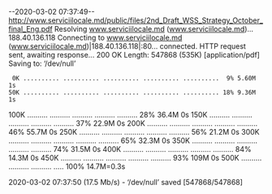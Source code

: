 --2020-03-02 07:37:49--  http://www.serviciilocale.md/public/files/2nd_Draft_WSS_Strategy_October_final_Eng.pdf
Resolving www.serviciilocale.md (www.serviciilocale.md)... 188.40.136.118
Connecting to www.serviciilocale.md (www.serviciilocale.md)|188.40.136.118|:80... connected.
HTTP request sent, awaiting response... 200 OK
Length: 547868 (535K) [application/pdf]
Saving to: ‘/dev/null’

     0K .......... .......... .......... .......... ..........  9% 5.60M 1s
    50K .......... .......... .......... .......... .......... 18% 9.36M 1s
   100K .......... .......... .......... .......... .......... 28% 36.4M 0s
   150K .......... .......... .......... .......... .......... 37% 22.9M 0s
   200K .......... .......... .......... .......... .......... 46% 55.7M 0s
   250K .......... .......... .......... .......... .......... 56% 21.2M 0s
   300K .......... .......... .......... .......... .......... 65% 32.3M 0s
   350K .......... .......... .......... .......... .......... 74% 31.5M 0s
   400K .......... .......... .......... .......... .......... 84% 14.3M 0s
   450K .......... .......... .......... .......... .......... 93%  109M 0s
   500K .......... .......... .......... .....                100% 14.7M=0.3s

2020-03-02 07:37:50 (17.5 Mb/s) - ‘/dev/null’ saved [547868/547868]

